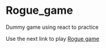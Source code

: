 # Rogue_game
Dummy game using react to practice

Use the next link to play [Rogue game](https://jaisson29.github.io/Rogue_game/)
